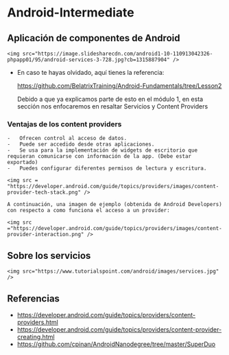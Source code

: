 # Android-Intermediate

## Aplicación de componentes de Android

 	<img src="https://image.slidesharecdn.com/android1-10-110913042326-phpapp01/95/android-services-3-728.jpg?cb=1315887904" />

 - En caso te hayas olvidado, aquí tienes la referencia: 

 	https://github.com/BelatrixTraining/Android-Fundamentals/tree/Lesson2

 	Debido a que ya explicamos parte de esto en el módulo 1, en esta sección
 	nos enfocaremos en resaltar Servicios y Content Providers

  ### Ventajas de los content providers

  	-	Ofrecen control al acceso de datos.
  	-	Puede ser accedido desde otras aplicaciones.
  	-	Se usa para la implementación de widgets de escritorio que requieran comunicarse con información de la app. (Debe estar exportado)
  	-	Puedes configurar diferentes permisos de lectura y escritura.

  	<img src = "https://developer.android.com/guide/topics/providers/images/content-provider-tech-stack.png" />

  	A continuación, una imagen de ejemplo (obtenida de Android Developers) con respecto a como funciona el acceso a un provider:

  	<img src ="https://developer.android.com/guide/topics/providers/images/content-provider-interaction.png" />

  ## Sobre los servicios

  	<img src="https://www.tutorialspoint.com/android/images/services.jpg" />


	 
## Referencias

  - https://developer.android.com/guide/topics/providers/content-providers.html
  - https://developer.android.com/guide/topics/providers/content-provider-creating.html
  - https://github.com/cpinan/AndroidNanodegree/tree/master/SuperDuo
